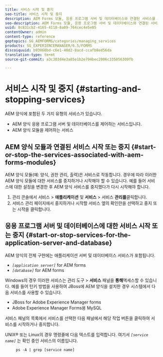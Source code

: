 ```yaml
---
title: 서비스 시작 및 중지
seo-title: 서비스 시작 및 중지
description: AEM Forms 모듈, 응용 프로그램 서버 및 데이터베이스와 연결된 서비스를 시작 및 중지하는 방법을 알아봅니다.
seo-description: AEM Forms 모듈, 응용 프로그램 서버 및 데이터베이스와 연결된 서비스를 시작 및 중지하는 방법을 알아봅니다.
uuid: 8c831cb2-4165-4118-8a09-764cec4e5e05
contentOwner: admin
content-type: reference
geptopics: SG_AEMFORMS/categories/managing_services
products: SG_EXPERIENCEMANAGER/6.5/FORMS
discoiquuid: b93060bd-c6e1-40d2-8acd-ccafb8ed56da
translation-type: tm+mt
source-git-commit: a3c303d4e3a85e1b2e794bec2006c335056309fb

---
```



# 서비스 시작 및 중지 {#starting-and-stopping-services}

AEM 양식에 포함된 두 가지 유형의 서비스가 있습니다.

* AEM 양식 응용 프로그램 서버 및 데이터베이스를 제어하는 서비스입니다.
* AEM 양식 모듈을 제어하는 서비스

## AEM 양식 모듈과 연결된 서비스 시작 또는 중지 {#start-or-stop-the-services-associated-with-aem-forms-modules}

AEM 양식 모듈(예: 양식, 권한 관리, 출력)은 서비스로 작동합니다. 경우에 따라 이러한 AEM 양식 모듈에 대한 서비스를 중지하거나 시작해야 할 수 있습니다. 예를 들어 서비스에 대한 설정을 변경한 후 AEM 양식 서비스를 중지했다가 다시 시작해야 합니다.

1. 관리 콘솔에서 서비스 > **애플리케이션** 및 **서비스** > 서비스 **관리를**&#x200B;클릭합니다.
1. 서비스 관리 페이지에서 중지하거나 시작할 서비스 옆의 확인란을 선택하고 중지 또는 시작을 클릭합니다.

## 응용 프로그램 서버 및 데이터베이스에 대한 서비스 시작 또는 중지 {#start-or-stop-services-for-the-application-server-and-database}

AEM 양식의 전체 구현에는 애플리케이션 서버 및 데이터베이스 서비스가 포함됩니다.

* *`[application server]`* for AEM forms
* *`[database]`* for AEM forms

Windows의 경우 이러한 서비스는 관리 도구 > **서비스** 패널을 **통해**&#x200B;액세스할 수 있습니다. 예를 들어 턴키 방법을 사용하여 JBoss에 AEM 양식을 설치한 경우 시스템에서 다음 서비스를 사용할 수 있습니다.

* JBoss for Adobe Experience Manager forms
* Adobe Experience Manager Forms용 MySQL

서비스 패널의 목록에서 서비스를 선택한 다음 패널에서 해당 작업 버튼을 클릭하여 서비스를 시작하거나 중지합니다.

UNIX® 또는 Linux의 경우 명령줄에 다음 텍스트를 입력합니다. 여기서 *`[service name]`* 는 확인 중인 서비스의 이름입니다.

```as3
     ps -A | grep [service name]
```

